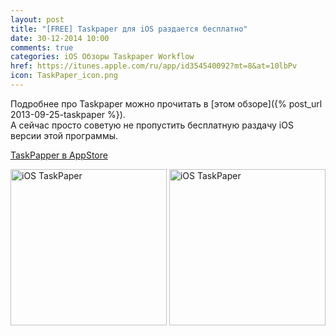 ```yaml
---
layout: post
title: "[FREE] Taskpaper для iOS раздается бесплатно"
date: 30-12-2014 10:00
comments: true
categories: iOS Обзоры Taskpaper Workflow
href: https://itunes.apple.com/ru/app/id354540092?mt=8&at=10lbPv
icon: TaskPaper_icon.png
---
```

Подробнее про Taskpaper можно прочитать в [этом обзоре]({% post_url 2013-09-25-taskpaper %}).  
А сейчас просто советую не пропустить бесплатную раздачу iOS версии этой программы.

[TaskPapper в AppStore](https://itunes.apple.com/us/app/taskpaper-simple-to-do-lists/id354540092?mt=8&uo=4&at=10l4tL&ct=searchlink)

<a class="screenshot" href="https://www.monosnap.com/image/Cx6j9cBIxZFewCPKxbKuoKU1S.png" rel="ios" title="Выбор проекта"><img style="width: 250px;" src="https://www.monosnap.com/image/Cx6j9cBIxZFewCPKxbKuoKU1S.png" alt="iOS TaskPaper" /></a>
<a class="screenshot" href="https://www.monosnap.com/image/W5sHGfw8Z8q3hcc933yY8l0mb.png" rel="ios"><img style="width: 250px;" src="https://www.monosnap.com/image/W5sHGfw8Z8q3hcc933yY8l0mb.png" alt="iOS TaskPaper" /></a>